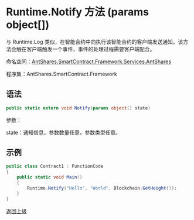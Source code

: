 # Runtime.Notify 方法 (params object[])

与 Runtime.Log 类似，在智能合约中向执行该智能合约的客户端发送通知。该方法会触在客户端触发一个事件，事件的处理过程需要客户端配合。

命名空间：[AntShares.SmartContract.Framework.Services.AntShares](../../AntShares.md)

程序集：AntShares.SmartContract.Framework

## 语法

```c#
public static extern void Notify(params object[] state)
```

参数：

state：通知信息，参数数量任意，参数类型任意。

## 示例

```c#
public class Contract1 : FunctionCode
{
    public static void Main()
    {
        Runtime.Notify("Hello", "World", Blockchain.GetHeight());
    }
}
```



[返回上级](../Runtime.md)